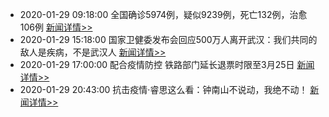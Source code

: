 
- 2020-01-29 09:18:00 全国确诊5974例，疑似9239例，死亡132例，治愈106例  [新闻详情>>](https://github.com/AlbertGithubHome/ChineseVictory/blob/master/PneumoniaMap/20200129091803.jpg)
- 2020-01-29 15:18:00 国家卫健委发布会回应500万人离开武汉：我们共同的敌人是疾病，不是武汉人   [新闻详情>>](https://www.sohu.com/a/369400653_162522)
- 2020-01-29 17:00:00 配合疫情防控 铁路部门延长退票时限至3月25日  [新闻详情>>](http://news.sina.com.cn/o/2020-01-29/doc-iihnzahk6939165.shtml)
- 2020-01-29 20:43:00 抗击疫情·睿思这么看：钟南山不说动，我绝不动！  [新闻详情>>](http://www.xinhuanet.com/2020-01/29/c_1210455646.htm)